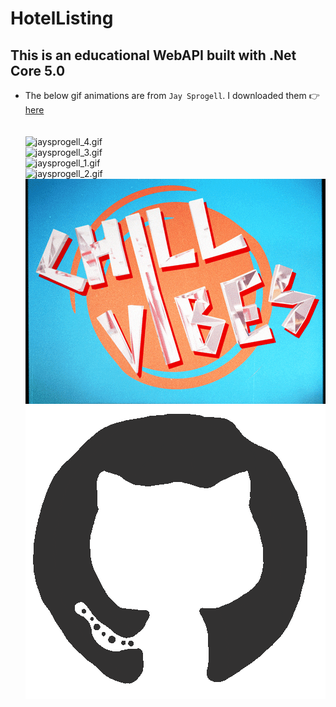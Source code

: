 # HotelListing
## This is an educational WebAPI built with .Net Core 5.0
- The below gif animations are from `Jay Sprogell`. I downloaded them 👉 [here](https://giphy.com/jaysprogell)
<br><br><br>
![jaysprogell_4.gif](jaysprogell_4.gif "Jay Sprogell") <br> ![jaysprogell_3.gif](jaysprogell_3.gif "Jay Sprogell") <br> ![jaysprogell_1.gif](jaysprogell_1.gif "Jay Sprogell") <br> ![jaysprogell_2.gif](jaysprogell_2.gif "Jay Sprogell") <br> ![jaysprogell_5.gif](jaysprogell_5.gif "Jay Sprogell") <br> 
![test.gif](ee.gif "Jay Sprogell")
